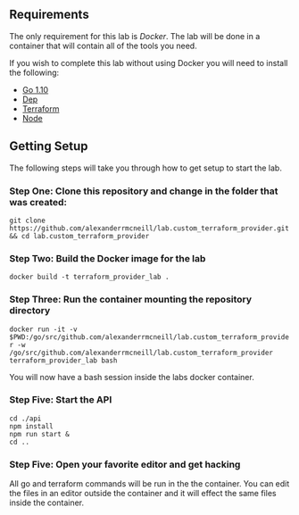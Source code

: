 ## Requirements
The only requirement for this lab is *Docker*. The lab will be done in a container that will contain all of the tools you need.

If you wish to complete this lab without using Docker you will need to install the following:
- [Go 1.10](https://golang.org/doc/install)
- [Dep](https://golang.github.io/dep/docs/introduction.html)
- [Terraform](https://www.terraform.io/intro/getting-started/install.html)
- [Node](https://nodejs.org/en/)

## Getting Setup
The following steps will take you through how to get setup to start the lab.

### Step One: Clone this repository and change in the folder that was created:
`git clone https://github.com/alexanderrmcneill/lab.custom_terraform_provider.git && cd lab.custom_terraform_provider`

### Step Two: Build the Docker image for the lab
`docker build -t terraform_provider_lab .`

### Step Three: Run the container mounting the repository directory
`docker run -it -v $PWD:/go/src/github.com/alexanderrmcneill/lab.custom_terraform_provider -w /go/src/github.com/alexanderrmcneill/lab.custom_terraform_provider terraform_provider_lab bash`

You will now have a bash session inside the labs docker container.

### Step Five: Start the API
```
cd ./api
npm install
npm run start &
cd ..
```

### Step Five: Open your favorite editor and get hacking
All go and terraform commands will be run in the the container.
You can edit the files in an editor outside the container and it will effect the same files inside the container.